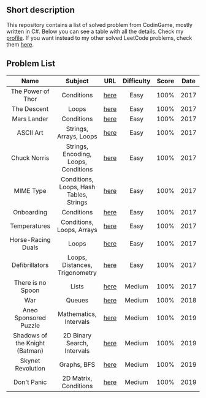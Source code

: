 ## Short description
This repository contains a list of solved problem from CodinGame, mostly written in C#.
Below you can see a table with all the details. Check my [profile](https://www.codingame.com/profile/c62d373307cc13f1b05441aa15bc3279849898).
If you want instead to my other solved LeetCode problems, check them [here](https://github.com/marianfx/solver-leetcode).

## Problem List
|              Name              |                 Subject                 |                                        URL                                        | Difficulty | Score | Date  |
| :----------------------------: | :-------------------------------------: | :-------------------------------------------------------------------------------: | :--------: | :---: | :---: |
|       The Power of Thor        |               Conditions                |      [here](https://www.codingame.com/training/easy/power-of-thor-episode-1)      |    Easy    | 100%  | 2017  |
|          The Descent           |                  Loops                  |            [here](https://www.codingame.com/training/easy/the-descent)            |    Easy    | 100%  | 2017  |
|          Mars Lander           |               Conditions                |       [here](https://www.codingame.com/training/easy/mars-lander-episode-1)       |    Easy    | 100%  | 2017  |
|           ASCII Art            |         Strings, Arrays, Loops          |             [here](https://www.codingame.com/training/easy/ascii-art)             |    Easy    | 100%  | 2017  |
|          Chuck Norris          |  Strings, Encoding, Loops, Conditions   |           [here](https://www.codingame.com/training/easy/chuck-norris)            |    Easy    | 100%  | 2017  |
|           MIME Type            | Conditions, Loops, Hash Tables, Strings |             [here](https://www.codingame.com/training/easy/mime-type)             |    Easy    | 100%  | 2017  |
|           Onboarding           |               Conditions                |            [here](https://www.codingame.com/training/easy/onboarding)             |    Easy    | 100%  | 2017  |
|          Temperatures          |        Conditions, Loops, Arrays        |           [here](https://www.codingame.com/training/easy/temperatures)            |    Easy    | 100%  | 2017  |
|       Horse-Racing Duals       |                  Loops                  |        [here](https://www.codingame.com/training/easy/horse-racing-duals)         |    Easy    | 100%  | 2017  |
|         Defibrillators         |     Loops, Distances, Trigonometry      |          [here](https://www.codingame.com/training/easy/defibrillators)           |    Easy    | 100%  | 2017  |
|       There is no Spoon        |                  Lists                  |   [here](https://www.codingame.com/training/medium/there-is-no-spoon-episode-1)   |   Medium   | 100%  | 2017  |
|              War               |                 Queues                  |         [here](https://www.codingame.com/training/medium/winamax-battle)          |   Medium   | 100%  | 2018  |
|     Aneo Sponsored Puzzle      |         Mathematics, Intervals          |              [here](https://www.codingame.com/training/medium/aneo)               |   Medium   | 100%  | 2019  |
| Shadows of the Knight (Batman) |       2D Binary Search, Intervals       | [here](https://www.codingame.com/training/medium/shadows-of-the-knight-episode-1) |   Medium   | 100%  | 2019  |
|       Skynet Revolution        |               Graphs, BFS               |   [here](https://www.codingame.com/training/medium/skynet-revolution-episode-1)   |   Medium   | 100%  | 2019  |
|          Don't Panic           |          2D Matrix, Conditions          |      [here](https://www.codingame.com/training/medium/don't-panic-episode-1)      |   Medium   | 100%  | 2019  |
